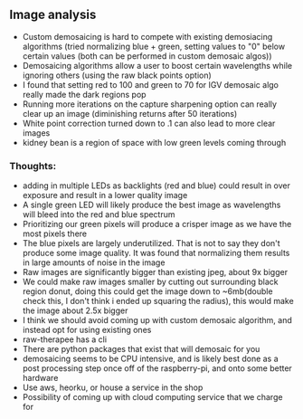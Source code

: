 ## Image analysis

- Custom demosaicing is hard to compete with existing demosiacing algorithms (tried normalizing blue + green, setting values to "0" below certain values (both can be performed in custom demosaic algos))
- Demosaicing algorithms allow a user to boost certain wavelengths while ignoring others (using the raw black points option)
- I found that setting red to 100 and green to 70 for IGV demosaic algo really made the dark regions pop
- Running more iterations on the capture sharpening option can really clear up an image (diminishing returns after 50 iterations)
- White point correction turned down to .1 can also lead to more clear images
- kidney bean is a region of space with low green levels coming through


### Thoughts:
- adding in multiple LEDs as backlights (red and blue) could result in over exposure and result in a lower quality image
- A single green LED will likely produce the best image as wavelengths will bleed into the red and blue spectrum
- Prioritizing our green pixels will produce a crisper image as we have the most pixels there
- The blue pixels are largely underutilized. That is not to say they don't produce some image quality. It was found that normalizing them results in large amounts of noise in the image
- Raw images are significantly bigger than existing jpeg, about 9x bigger
- We could make raw images smaller by cutting out surrounding black region donut, doing this could get the image down to ~6mb(double check this, I don't think i ended up squaring the radius), this would make the image about 2.5x bigger
- I think we should avoid coming up with custom demosaic algorithm, and instead opt for using existing ones
- raw-therapee has a cli
- There are python packages that exist that will demosaic for you
- demosaicing seems to be CPU intensive, and is likely best done as a post processing step once off of the raspberry-pi, and onto some better hardware
- Use aws, heorku, or house a service in the shop
- Possibility of coming up with cloud computing service that we charge for

